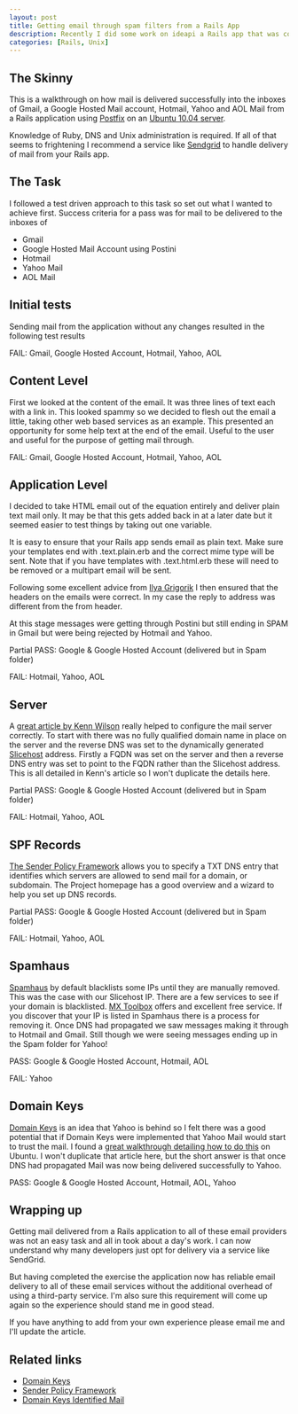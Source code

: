 ```yaml
--- 
layout: post
title: Getting email through spam filters from a Rails App
description: Recently I did some work on ideapi a Rails app that was consistently delivering email to spam folders of major email providers. After the work email is consistently delivered to Gmail, Google Hosted Accounts, Hotmail, Yahoo and AOL Mail. Here are the details on how it was achieved.
categories: [Rails, Unix]
---
```


## The Skinny

This is a walkthrough on how mail is delivered successfully into the inboxes of Gmail, a Google Hosted Mail account, Hotmail, Yahoo and AOL Mail from a Rails application using [Postfix][1] on an [Ubuntu 10.04 server][2]. 

Knowledge of Ruby, DNS and Unix administration is required. If all of that seems to frightening I recommend a service like [Sendgrid][3] to handle delivery of mail from your Rails app. 

## The Task

I followed a test driven approach to this task so set out what I wanted to achieve first. Success criteria for a pass was for mail to be delivered to the inboxes of 

* Gmail
* Google Hosted Mail Account using Postini
* Hotmail
* Yahoo Mail
* AOL Mail

## Initial tests

Sending mail from the application without any changes resulted in the following test results

FAIL: Gmail, Google Hosted Account, Hotmail, Yahoo, AOL

## Content Level

First we looked at the content of the email. It was three lines of text each with a link in. This looked spammy so we decided to flesh out the email a little, taking other web based services as an example. This presented an opportunity for some help text at the end of the email. Useful to the user and useful for the purpose of getting mail through. 

FAIL: Gmail, Google Hosted Account, Hotmail, Yahoo, AOL

## Application Level

I decided to take HTML email out of the equation entirely and deliver plain text mail only. It may be that this gets added back in at a later date but it seemed easier to test things by taking out one variable. 

It is easy to ensure that your Rails app sends email as plain text. Make sure your templates end with .text.plain.erb and the correct mime type will be sent. Note that if you have templates with .text.html.erb these will need to be removed or a multipart email will be sent. 

Following some excellent advice from [Ilya Grigorik][8] I then ensured that the headers on the emails were correct. In my case the reply to address was different from the from header. 

At this stage messages were getting through Postini but still ending in SPAM in Gmail but were being rejected by Hotmail and Yahoo.

Partial PASS: Google & Google Hosted Account (delivered but in Spam folder)

FAIL: Hotmail, Yahoo, AOL

## Server

A [great article by Kenn Wilson][9] really helped to configure the mail server correctly. To start with there was no fully qualified domain name in place on the server and the reverse DNS was set to the dynamically generated [Slicehost][4] address. Firstly a FQDN was set on the server and then a reverse DNS entry was set to point to the FQDN rather than the Slicehost address. This is all detailed in Kenn's article so I won't duplicate the details here. 

Partial PASS: Google & Google Hosted Account (delivered but in Spam folder)

FAIL: Hotmail, Yahoo, AOL

## SPF Records

[The Sender Policy Framework][4] allows you to specify a TXT DNS entry that identifies which servers are allowed to send mail for a domain, or subdomain. The Project homepage has a good overview and a wizard to help you set up DNS records. 

Partial PASS: Google & Google Hosted Account (delivered but in Spam folder)

FAIL: Hotmail, Yahoo, AOL

## Spamhaus

[Spamhaus][7] by default blacklists some IPs until they are manually removed. This was the case with our Slicehost IP. There are a few services to see if your domain is blacklisted. [MX Toolbox][6] offers and excellent free service. If you discover that your IP is listed in Spamhaus there is a process for removing it. Once DNS had propagated we saw messages making it through to Hotmail and Gmail. Still though we were seeing messages ending up in the Spam folder for Yahoo!

PASS: Google & Google Hosted Account, Hotmail, AOL

FAIL: Yahoo

## Domain Keys

[Domain Keys][12] is an idea that Yahoo is behind so I felt there was a  good potential that if Domain Keys were implemented that Yahoo Mail would start to trust the mail. I found a [great walkthrough detailing how to do this][10] on Ubuntu. I won't duplicate that article here, but the short answer is that once DNS had propagated Mail was now being delivered successfully to Yahoo. 

PASS: Google & Google Hosted Account, Hotmail, AOL, Yahoo

## Wrapping up

Getting mail delivered from a Rails application to all of these email providers was not an easy task and all in took about a day's work. I can now understand why many developers just opt for delivery via a service like SendGrid.

But having completed the exercise the application now has reliable email delivery to all of these email services without the additional overhead of using a third-party service. I'm also sure this requirement will come up again so the experience should stand me in good stead. 

If you have anything to add from your own experience please email me and I'll update the article. 

## Related links

* [Domain Keys][12]
* [Sender Policy Framework][5]
* [Domain Keys Identified Mail][13]

[1]: http://www.postfix.org/
[2]: http://www.ubuntu.com/server
[3]: http://sendgrid.com/
[4]: http://www.slicehost.com/
[5]: http://www.openspf.org/
[6]: http://www.mxtoolbox.com/blacklists.aspx
[7]: http://www.spamhaus.org/lookup.lasso
[8]: http://www.igvita.com/2007/07/21/sendmail-spam-filter-tricks-in-rails/
[9]: http://www.corvidworks.com/articles/mail-deliverability-tip
[10]: https://help.ubuntu.com/community/Postfix/DomainKeys
[11]: http://ideapi.com
[12]: http://domainkeys.sourceforge.net/
[13]: http://www.dkim.org/
